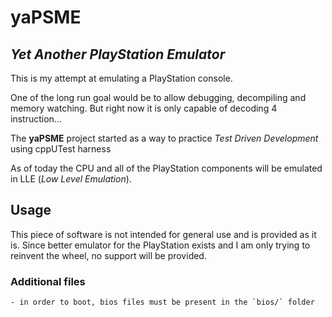 # yaPSME

## _Yet Another PlayStation Emulator_

This is my attempt at emulating a PlayStation console.

One of the long run goal would be to allow debugging, decompiling and memory watching. But right now it is only capable of decoding 4 instruction...

The **yaPSME** project started as a way to practice _Test Driven Development_ using cppUTest harness

As of today the CPU and all of the PlayStation components will be emulated in LLE (_Low Level Emulation_).

## Usage

This piece of software is not intended for general use and is provided as it is. Since better emulator for the PlayStation exists and I am only trying to reinvent the wheel, no support will be provided.

### Additional files

    - in order to boot, bios files must be present in the `bios/` folder
